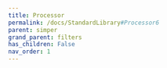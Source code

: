 ```yaml
---
title: Processor
permalink: /docs/StandardLibrary#Processor6
parent: simper
grand_parent: filters
has_children: False
nav_order: 1
---
```

